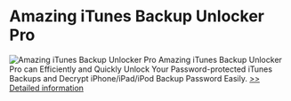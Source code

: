 # Amazing iTunes Backup Unlocker Pro
![Amazing iTunes Backup Unlocker Pro](https://mycommerce.akamaized.net/api/pimages/P300869060/BIG/300869060.PNG)
Amazing iTunes Backup Unlocker Pro can Efficiently and Quickly Unlock Your Password-protected iTunes Backups and Decrypt iPhone/iPad/iPod Backup Password Easily.
[>> Detailed information](https://secure.shareit.com/shareit/product.html?productid=300869060&affiliateid=200057808)